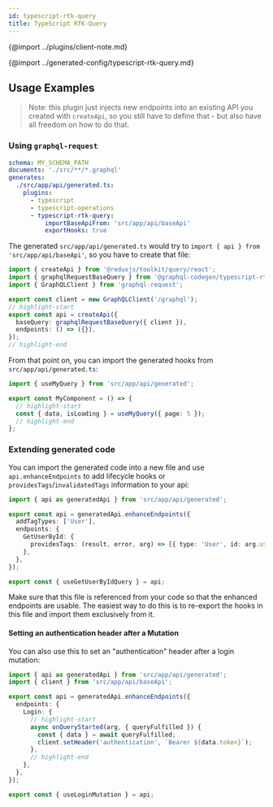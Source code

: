 ```yaml
---
id: typescript-rtk-query
title: TypeScript RTK-Query
---
```


{@import ../plugins/client-note.md}

{@import ../generated-config/typescript-rtk-query.md}

## Usage Examples

> Note: this plugin just injects new endpoints into an existing API you created with `createApi`, so
> you still have to define that - but also have all freedom on how to do that.

### Using `graphql-request`

```yml
schema: MY_SCHEMA_PATH
documents: './src/**/*.graphql'
generates:
  ./src/app/api/generated.ts:
    plugins:
      - typescript
      - typescript-operations
      - typescript-rtk-query:
          importBaseApiFrom: 'src/app/api/baseApi'
          exportHooks: true
```

The generated `src/app/api/generated.ts` would try to `import { api } from 'src/app/api/baseApi'`, so you have to create that file:

```ts title="src/app/api/baseApi.ts"
import { createApi } from '@reduxjs/toolkit/query/react';
import { graphqlRequestBaseQuery } from '@graphql-codegen/typescript-rtk-query';
import { GraphQLClient } from 'graphql-request';

export const client = new GraphQLClient('/graphql');
// highlight-start
export const api = createApi({
  baseQuery: graphqlRequestBaseQuery({ client }),
  endpoints: () => ({}),
});
// highlight-end
```

From that point on, you can import the generated hooks from `src/app/api/generated.ts`:

```ts title="src/components/MyComponent.ts"
import { useMyQuery } from 'src/app/api/generated';

export const MyComponent = () => {
  // highlight-start
  const { data, isLoading } = useMyQuery({ page: 5 });
  // highlight-end
};
```

### Extending generated code

You can import the generated code into a new file and use `api.enhanceEndpoints` to add lifecycle hooks or `providesTags`/`invalidatedTags` information to your api:

```ts title="src/app/api/enhanced.ts"
import { api as generatedApi } from 'src/app/api/generated';

export const api = generatedApi.enhanceEndpoints({
  addTagTypes: ['User'],
  endpoints: {
    GetUserById: {
      providesTags: (result, error, arg) => [{ type: 'User', id: arg.userId }],
    },
  },
});

export const { useGetUserByIdQuery } = api;
```

Make sure that this file is referenced from your code so that the enhanced endpoints are usable. The easiest way to do this is to re-export the hooks in this file and import them exclusively from it.

#### Setting an authentication header after a Mutation

You can also use this to set an "authentication" header after a login mutation:

```ts
import { api as generatedApi } from 'src/app/api/generated';
import { client } from 'src/app/api/baseApi';

export const api = generatedApi.enhanceEndpoints({
  endpoints: {
    Login: {
      // highlight-start
      async onQueryStarted(arg, { queryFulfilled }) {
        const { data } = await queryFulfilled;
        client.setHeader('authentication', `Bearer ${data.token}`);
      },
      // highlight-end
    },
  },
});

export const { useLoginMutation } = api;
```
